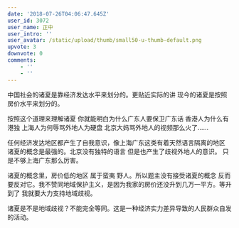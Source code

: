 ```yaml
---
date: '2018-07-26T04:06:47.645Z'
user_id: 3072
user_name: 正中
user_intro: ''
user_avatar: /static/upload/thumb/small50-u-thumb-default.png
upvote: 3
downvote: 0
comments:
    - ''
    - ''
---
```


中国社会的诸夏是靠经济发达水平来划分的。更贴近实际的讲 现今的诸夏是按照房价水平来划分的。

按照这个道理来理解诸夏 你就能明白为什么广东人要保卫广东话 香港人为什么有港独 上海人为何辱骂外地人为硬盘 北京大妈骂外地人的视频那么火了……

任何经济发达地区都产生了自我意识，像上海广东这类有着天然语言隔离的地区 诸夏的概念是最强的。北京没有独特的语言 但是也产生了歧视外地人的意识。 只是不够上海广东那么厉害。

<span style="">诸夏的概念里，房价低的地区 属于蛮夷 野人。所以题主没有接受诸夏的概念 反而要反对它。我不赞同地域保护主义，是因为我家的房价还没升到几万一平方。等升到了 我就要大力支持地域歧视。</span>

诸夏是不是地域歧视？不能完全等同。这是一种经济实力差异导致的人民群众自发的活动。

